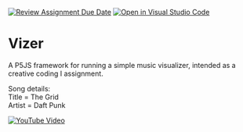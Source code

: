 [![Review Assignment Due Date](https://classroom.github.com/assets/deadline-readme-button-24ddc0f5d75046c5622901739e7c5dd533143b0c8e959d652212380cedb1ea36.svg)](https://classroom.github.com/a/g9svmU3i)
[![Open in Visual Studio Code](https://classroom.github.com/assets/open-in-vscode-718a45dd9cf7e7f842a935f5ebbe5719a5e09af4491e668f4dbf3b35d5cca122.svg)](https://classroom.github.com/online_ide?assignment_repo_id=11933830&assignment_repo_type=AssignmentRepo)
# Vizer

A P5JS framework for running a simple music visualizer, intended as a creative coding I assignment.

Song details:  
Title = The Grid  
Artist = Daft Punk  



[![YouTube Video](https://cdn.shopify.com/s/files/1/0558/2081/files/TL_FC_SLIP.jpg)](https://www.youtube.com/watch?v=4-J4duzP8Ng)
